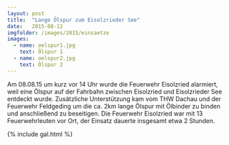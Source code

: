 ```yaml
---
layout: post
title:  "Lange Ölspur zum Eisolzrieder See"
date:   2015-08-12
imgfolder: /images/2015/einsaetze
images:
  - name: oelspur1.jpg
    text: Ölspur 1
  - name: oelspur2.jpg
    text: Ölspur 2
---
```


Am 08.08.15 um kurz vor 14 Uhr wurde die Feuerwehr Eisolzried alarmiert, weil eine Ölspur auf der Fahrbahn zwischen Eisolzried und Eisolzrieder See entdeckt wurde. Zusätzliche Unterstützung kam vom THW Dachau und der Feuerwehr Feldgeding um die ca. 2km lange Ölspur mit Ölbinder zu binden und anschließend zu beseitigen. Die Feuerwehr Eisolzried war mit 13 Feuerwehrleuten vor Ort, der Einsatz dauerte insgesamt etwa 2 Stunden.

{% include gal.html %}

